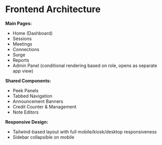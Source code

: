 # Frontend Architecture

**Main Pages:**
- Home (Dashboard)
- Sessions
- Meetings
- Connections
- Surge
- Reports
- Admin Panel (conditional rendering based on role, opens as separate app view)

**Shared Components:**
- Peek Panels
- Tabbed Navigation
- Announcement Banners
- Credit Counter & Management
- Note Editors

**Responsive Design:**
- Tailwind-based layout with full mobile/kiosk/desktop responsiveness
- Sidebar collapsible on mobile 